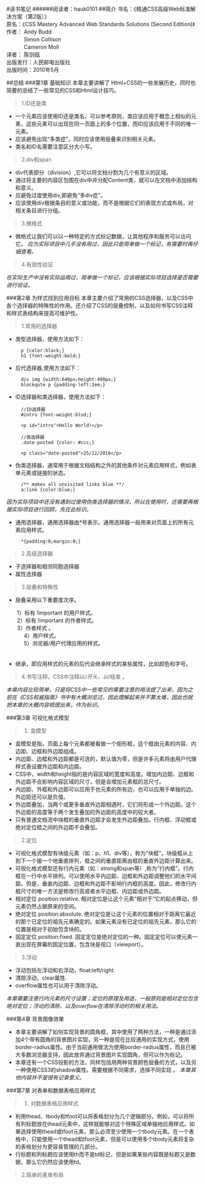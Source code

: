 #读书笔记
######阅读者：hauk0101
##简介
书名：《精通CSS高级Web标准解决方案（第2版）》 <br>
原名：《CSS Mastery Advanced Web Standards Solutions (Second Edition)》 <br>
作者： Andy Budd <br>
　　　   Simon Collison <br>
　　　   Cameron Moll	<br> 
译者： 陈剑瓯 <br>
出版发行：人民邮电出版社 <br>
出版时间：2010年5月

##总结
###第1章 基础知识
本章主要讲解了 Html+CSS的一些发展历史，同时也简要的总结了一些常见的CSS和Html设计技巧。

>1.ID还是类

* 一个元素应该使用ID还是类名，可以参考原则，类应该应用于概念上相似的元素，这些元素可以出现在同一页面上的多个位置，而ID应该应用于不同的唯一元素。
* 应该避免出现“多类症”，同时应该使用层叠来识别相关元素。
* 类名和ID名需要注意区分大小写。

>2.div和span

* div代表部分（division）,它可以将文档分割为几个有意义的区域。
* 通过将主要的内容区包围在div中并分配Content类，就可以在文档中添加结构和意义。
* 应避免过度使用div,即避免“多div症”。
* 应该使用div根据条目的意义或功能，而不是根据它们的表现方式或布局，对相关条目进行分组。

>3.微格式

* 微格式让我们可以以一种特定的方式标记数据，让其他程序和服务可以访问它。
_应为实际项目中几乎没有用过，因此只是简单做一个标记，有需要时再仔细查看。_

>4.有效性验证

_在实际生产中没有实际运用过，简单做一个标记，应该根据实际项目选择是否需要进行验证。_

###第2章 为样式找到应用目标
本章主要介绍了常用的CSS选择器，以及CSS中各个选择器的特殊性的作用。还介绍了CSS的层叠控制，以及如何书写CSS注释和样式表结构来提高可维护性。

>1.常用的选择器

* 类型选择器，使用方法如下：
	
		p {color:black;}
		h1 {font-weight:bold;}

* 后代选择器,使用方法如下：

		div img {width:640px;height:480px;}
		blockqute p {padding-left:2em;}

* ID选择器和类选择器，使用方法如下：
		
		//ID选择器
		#intro {font-weight:blod;}
		
		<p id="intro">Hello World!</p>

		//类选择器
		.date-posted {color: #ccc;}

		<p class="date-posted">25/12/2016</p> 
		

* 伪类选择器，通常用于根据文档结构之外的其他条件对元素应用样式，例如表单元素或链接的状态。
		
		/** makes all unvisited links blue **/
		a:link {color:blue;}

_因为实际项目中还没有遇到过使用伪类选择器的情况，所以在使用时，还需要再根据实际项目进行回顾，先在此标识。_

* 通用选择器，通用选择器由*号表示。通用选择器一般用来对页面上的所有元素应用样式。

		*{padding:0;margin:0;}
	
>2.高级选择器

* 子选择器和相邻同胞选择器
* 属性选择器

>3.层叠和特殊性

* 层叠采用以下重要度次序。
 
　　1）标有 !important 的用户样式。<br>
　　2）标有 !important 的作者样式。<br>
　　3）作者样式 。<br>　
　　4）用户样式。<br>　
　　5）浏览器/用户代理应用的样式。<br>　　　

* 继承，即应用样式的元素的后代会继承样式的某些属性，比如颜色和字号。

>4.书写注释，CSS中注释以/*开头，以*/结束 。

_本章内容比较简单，只是将CSS中一些常见的需要注意的用法提了出来，因为之前在《CSS权威指南》书中有大概浏览过，因此理解起来并不算太难，因此也就把本章的大概内容梳理出来，作为标识。_ 


###第3章 可视化格式模型
>1. 盒模型

* 盒模型是指，页面上每个元素都被看做一个矩形框，这个框由元素的内容、内边距、边框和外边距组成。
* 内边距、边框和外边距都是可选的，默认值为零，但是许多元素将由用户代理样式表设置外边距和内边距。
* CSS中，width和height指的是内容区域的宽度和高度。增加内边距、边框和外边距不会影响内容区域的尺寸，但是会增加元素框的总尺寸。
* 内边距、外框和外边距可以应用于也元素的所有边，也可以应用于单独的边。外边距还可以是负值。
* 外边距叠加，当两个或更多垂直外边距相遇时，它们将形成一个外边距。这个外边距的高度等于两个发生叠加的外边距的高度中的较大者。
* 只有普通文档流中块框的垂直外边距才会发生外边距叠加。行内框、浮动框或绝对定位框之间的外边距不会叠加。

>2.定位

* 可视化格式模型有块级元素（如：p、h1、div等），称为“块框”。块级框从上到下一个接一个地垂直排列，框之间的垂直距离由框的垂直外边距计算出来。
* 可视化格式模型还有行内元素（如：strong和span等）,称为“行内框”。行内框在一行中水平排列。可以使用水平内边距、边框和外边距调整他们的水平间距。但是，垂直内边距、边框和外边距不影响行内框的高度。因此，修改行内框尺寸的唯一方法是修改行高或者水平边框、内边距或外边距。
* 相对定位 position:relative. 相对定位是让这个元素“相对于”它的起点移动，但元素仍然占据原来的空间。
* 绝对定位 position:absolute. 绝对定位是让这个元素的位置相对于距离它最近的那个已定位的祖先元素确定的。如果元素没有已定位的祖先元素，那么它的位置是相对于初始包含块的。
* 固定定位 position:fixed. 固定定位是绝对定位的一种。固定定位可以使元素一直出现在屏幕的固定位置，包含块是视口（viewport）。

>3.浮动

* 浮动包括左浮动和右浮动，float:left/right. 
* 清除浮动，clear属性. 
* overflow属性也可以用于清除浮动。

_本章需要注意行内元素的尺寸设置；定位的原理及用途，一般原则是相对定位包含绝对定位；浮动的清除，以及overflow在清除浮动时的相关用法。_

###第4章 背景图像效果
* 本章主要讲解了如何实现背景的圆角框，其中使用了两种方法，一种是通过添加4个带有圆角的背景图片实现，另一种是现在比较通用的实现方式，使用border-radius属性。由于当前通用做法为使用border-radius属性，而且已被大多数浏览器支持，因此放弃通过背景图片实现圆角，但可以作为标记。
* 本章还有一个CSS投影的方法，同样包括用两种背景颜色层叠的方式，以及另一种使用CSS3的shadow属性。需要根据不同需求，选择不同实现 。
_本章其他内容并不是很有记录意义。_

###第7章 对表单和数据表格应用样式
>1. 对数据表格应用样式

* 利用thead、tbody和tfoot可以将表格划分为几个逻辑部分。例如，可以将所有列标题放在thead元素中，这样就能够对这个特殊区域单独地应用样式。如果选择使用thead或tfoot元素，那么必须至少使用一个tbody元素。在一个表格中，只能使用一个thead和tfoot元素，但是可以使用多个tbody元素将复杂的表格划分为更容易管理的几部分。
* 行标题和列标题应该使用th而不是td标记，但是如果某些内容既是标题又是数据，那么它仍然应该使用td。

>2.简单的表单布局